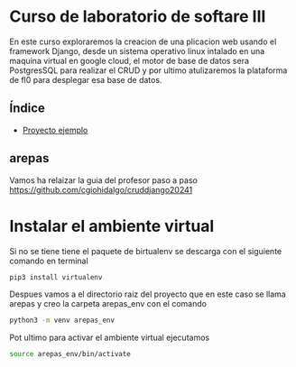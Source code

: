 # Curso de laboratorio de softare III
En este curso exploraremos la creacion de una plicacion web usando el framework Django, desde un sistema operativo linux intalado en una maquina virtual en google cloud, el motor de base de datos sera PostgresSQL para realizar el CRUD y por ultimo atulizaremos la plataforma de fl0 para desplegar esa base de datos.

## Índice

- [Proyecto ejemplo](#arepas)


## arepas
Vamos ha relaizar la guia del profesor paso a paso https://github.com/cgiohidalgo/cruddjango20241 

# Instalar el ambiente virtual
Si no se tiene tiene el paquete de birtualenv se descarga con el siguiente comando en terminal
```bash
pip3 install virtualenv
```
Despues vamos a el directorio raiz del proyecto que en este caso se llama arepas y creo la carpeta arepas_env con el comando
```bash
python3 -m venv arepas_env
```
Pot ultimo para activar el ambiente virtual ejecutamos 
```bash
source arepas_env/bin/activate
```
